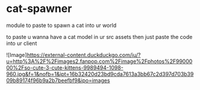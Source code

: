 # cat-spawner
module to paste to spawn a cat into ur world

to paste u wanna have a cat model in ur src assets then just paste the code into ur client 

![Image]https://external-content.duckduckgo.com/iu/?u=http%3A%2F%2Fimages2.fanpop.com%2Fimage%2Fphotos%2F9900000%2Fso-cute-3-cute-kittens-9989494-1098-960.jpg&f=1&nofb=1&ipt=16b32420d23bd9cda7613a3bb67c2d397d703b3909b89174f96b9a2b7beefbf9&ipo=images
